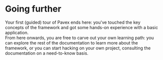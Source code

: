 # Going further

Your first (guided) tour of Pavex ends here: you've touched the key concepts of the framework and got some hands-on
experience with a basic application.\
From here onwards, you are free to carve out your own learning path: you can explore the rest of the documentation
to learn more about the framework, or you can start hacking on your own project, consulting the documentation on a
need-to-know basis.

[Blueprint]: /api_reference/pavex/blueprint/struct.Blueprint.html
[StatusCode]: /api_reference/pavex/http/struct.StatusCode.html
[Response]: /api_reference/pavex/response/struct.Response.html
[IntoResponse]: /api_reference/pavex/response/trait.IntoResponse.html
[PathParams]: /api_reference/pavex/request/path/struct.PathParams.html
[Response::ok]: /api_reference/pavex/response/struct.Response.html#method.ok
[set_typed_body]: /api_reference/pavex/response/struct.Response.html#method.set_typed_body
[Lifecycle::Singleton]: /api_reference/pavex/blueprint/constructor/enum.Lifecycle.html#variant.Singleton
[Lifecycle::RequestScoped]: /api_reference/pavex/blueprint/constructor/enum.Lifecycle.html#variant.RequestScoped
[Lifecycle::Transient]: /api_reference/pavex/blueprint/constructor/enum.Lifecycle.html#variant.Transient
[RequestHead]: /api_reference/pavex/request/struct.RequestHead.html
